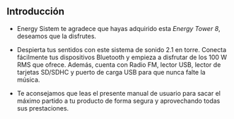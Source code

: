 ## Introducción

* Energy Sistem te agradece que hayas adquirido esta *Energy Tower 8*, deseamos que la disfrutes.

* Despierta tus sentidos con este sistema de sonido 2.1 en torre. Conecta fácilmente tus dispositivos Bluetooth y empieza a disfrutar de los 100 W RMS que ofrece. Además, cuenta con Radio FM, lector USB, lector de tarjetas SD/SDHC y puerto de carga USB para que nunca falte la música.

* Te aconsejamos que leas el presente manual de usuario para sacar el máximo partido a tu producto de forma segura y aprovechando todas sus prestaciones.
